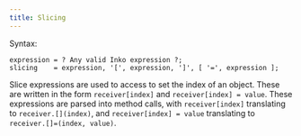 ```yaml
---
title: Slicing
---
```


Syntax:

```ebnf
expression = ? Any valid Inko expression ?;
slicing    = expression, '[', expression, ']', [ '=', expression ];
```

Slice expressions are used to access to set the index of an object. These are
written in the form `receiver[index]` and `receiver[index] = value`. These
expressions are parsed into method calls, with `receiver[index]` translating to
`receiver.[](index)`, and `receiver[index] = value` translating to
`receiver.[]=(index, value)`.
